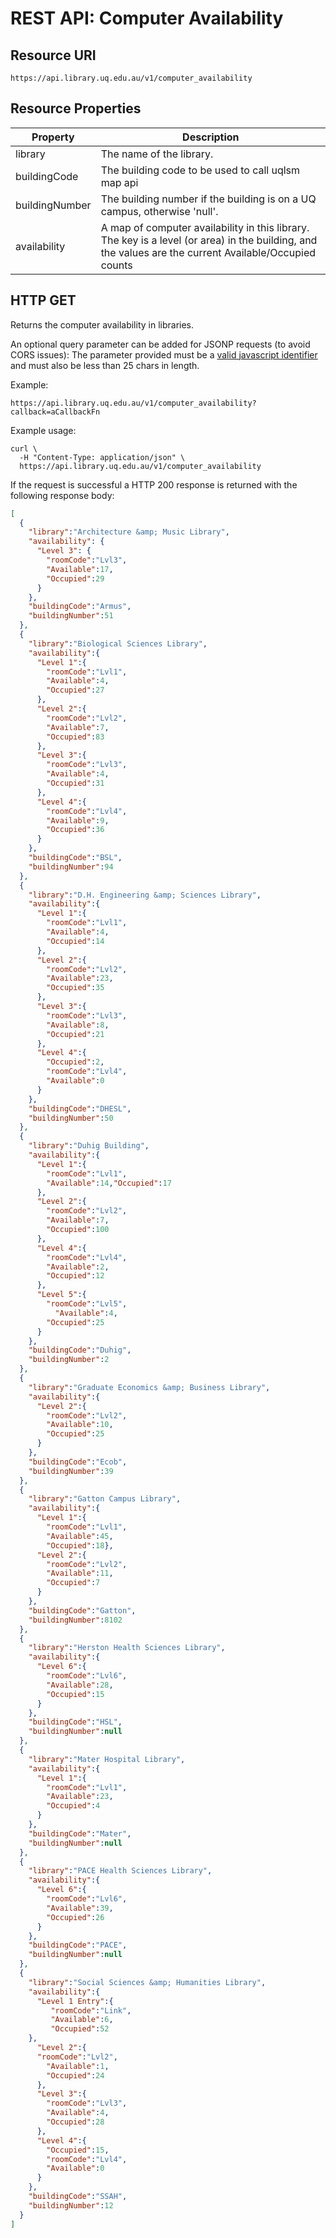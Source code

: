 # REST API: Computer Availability

## Resource URI

    https://api.library.uq.edu.au/v1/computer_availability

## Resource Properties

| Property       | Description
| -------------- | -----------
| library        | The name of the library.
| buildingCode   | The building code to be used to call uqlsm map api
| buildingNumber | The building number if the building is on a UQ campus, otherwise 'null'.
| availability   | A map of computer availability in this library. The key is a level (or area) in the building, and the values are the current Available/Occupied counts

## HTTP GET

Returns the computer availability in libraries.

An optional query parameter can be added for JSONP requests (to avoid CORS issues):
The parameter provided must be a [valid javascript identifier](http://www.geekality.net/2011/08/03/valid-javascript-identifier/)
and must also be less than 25 chars in length.

Example:
    
    https://api.library.uq.edu.au/v1/computer_availability?callback=aCallbackFn

Example usage:

```
curl \
  -H "Content-Type: application/json" \
  https://api.library.uq.edu.au/v1/computer_availability
```

If the request is successful a HTTP 200 response is returned with the following response body:

```json
[
  {
    "library":"Architecture &amp; Music Library",
    "availability": {
      "Level 3": {
        "roomCode":"Lvl3",
        "Available":17,
        "Occupied":29
      }
    },
    "buildingCode":"Armus",
    "buildingNumber":51
  },
  {
    "library":"Biological Sciences Library",
    "availability":{
      "Level 1":{
        "roomCode":"Lvl1",
        "Available":4,
        "Occupied":27
      },
      "Level 2":{
        "roomCode":"Lvl2",
        "Available":7,
        "Occupied":83
      },
      "Level 3":{
        "roomCode":"Lvl3",
        "Available":4,
        "Occupied":31
      },
      "Level 4":{
        "roomCode":"Lvl4",
        "Available":9,
        "Occupied":36
      }
    },
    "buildingCode":"BSL",
    "buildingNumber":94
  },
  {
    "library":"D.H. Engineering &amp; Sciences Library",
    "availability":{
      "Level 1":{
        "roomCode":"Lvl1",
        "Available":4,
        "Occupied":14
      },
      "Level 2":{
        "roomCode":"Lvl2",
        "Available":23,
        "Occupied":35
      },
      "Level 3":{
        "roomCode":"Lvl3",
        "Available":8,
        "Occupied":21
      },
      "Level 4":{
        "Occupied":2,
        "roomCode":"Lvl4",
        "Available":0
      }
    },
    "buildingCode":"DHESL",
    "buildingNumber":50
  },
  {
    "library":"Duhig Building",
    "availability":{
      "Level 1":{
        "roomCode":"Lvl1",
        "Available":14,"Occupied":17
      },
      "Level 2":{
        "roomCode":"Lvl2",
        "Available":7,
        "Occupied":100
      },
      "Level 4":{
        "roomCode":"Lvl4",
        "Available":2,
        "Occupied":12
      },
      "Level 5":{
        "roomCode":"Lvl5",
          "Available":4,
        "Occupied":25
      }
    },
    "buildingCode":"Duhig",
    "buildingNumber":2
  },
  {
    "library":"Graduate Economics &amp; Business Library",
    "availability":{
      "Level 2":{
        "roomCode":"Lvl2",
        "Available":10,
        "Occupied":25
      }
    },
    "buildingCode":"Ecob",
    "buildingNumber":39
  },
  {
    "library":"Gatton Campus Library",
    "availability":{
      "Level 1":{
        "roomCode":"Lvl1",
        "Available":45,
        "Occupied":18},
      "Level 2":{
        "roomCode":"Lvl2",
        "Available":11,
        "Occupied":7
      }
    },
    "buildingCode":"Gatton",
    "buildingNumber":8102
  },
  {
    "library":"Herston Health Sciences Library",
    "availability":{
      "Level 6":{
        "roomCode":"Lvl6",
        "Available":28,
        "Occupied":15
      }
    },
    "buildingCode":"HSL",
    "buildingNumber":null
  },
  {
    "library":"Mater Hospital Library",
    "availability":{
      "Level 1":{
        "roomCode":"Lvl1",
        "Available":23,
        "Occupied":4
      }
    },
    "buildingCode":"Mater",
    "buildingNumber":null
  },
  {
    "library":"PACE Health Sciences Library",
    "availability":{
      "Level 6":{
        "roomCode":"Lvl6",
        "Available":39,
        "Occupied":26
      }
    },
    "buildingCode":"PACE",
    "buildingNumber":null
  },
  {
    "library":"Social Sciences &amp; Humanities Library",
    "availability":{
      "Level 1 Entry":{
         "roomCode":"Link",
         "Available":6,
         "Occupied":52
    },
      "Level 2":{
      "roomCode":"Lvl2",
        "Available":1,
        "Occupied":24
      },
      "Level 3":{
        "roomCode":"Lvl3",
        "Available":4,
        "Occupied":28
      },
      "Level 4":{
        "Occupied":15,
        "roomCode":"Lvl4",
        "Available":0
      }
    },
    "buildingCode":"SSAH",
    "buildingNumber":12
  }
]
```